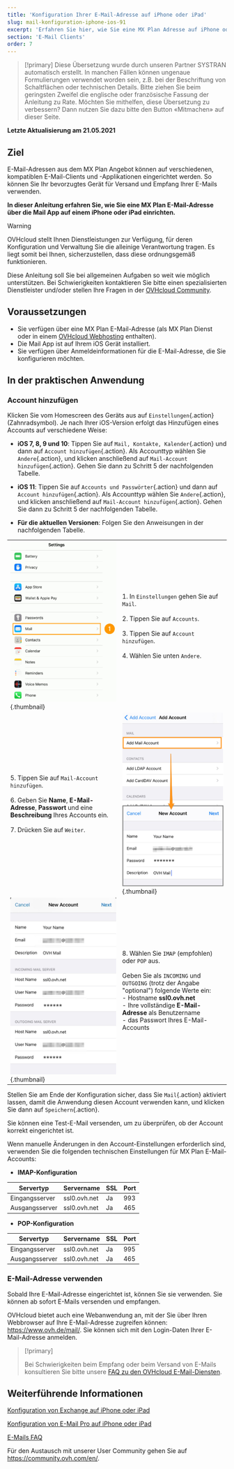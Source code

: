 ```yaml
---
title: 'Konfiguration Ihrer E-Mail-Adresse auf iPhone oder iPad'
slug: mail-konfiguration-iphone-ios-91
excerpt: 'Erfahren Sie hier, wie Sie eine MX Plan Adresse auf iPhone oder iPad einrichten'
section: 'E-Mail Clients'
order: 7
---
```


> [!primary]
> Diese Übersetzung wurde durch unseren Partner SYSTRAN automatisch erstellt. In manchen Fällen können ungenaue Formulierungen verwendet worden sein, z.B. bei der Beschriftung von Schaltflächen oder technischen Details. Bitte ziehen Sie beim geringsten Zweifel die englische oder französische Fassung der Anleitung zu Rate. Möchten Sie mithelfen, diese Übersetzung zu verbessern? Dann nutzen Sie dazu bitte den Button «Mitmachen» auf dieser Seite.
>

**Letzte Aktualisierung am 21.05.2021**

## Ziel

E-Mail-Adressen aus dem MX Plan Angebot können auf verschiedenen, kompatiblen E-Mail-Clients und -Applikationen eingerichtet werden. So können Sie Ihr bevorzugtes Gerät für Versand und Empfang Ihrer E-Mails verwenden.

**In dieser Anleitung erfahren Sie, wie Sie eine MX Plan E-Mail-Adresse über die Mail App auf einem iPhone oder iPad einrichten.**

> [!warning]
> OVHcloud stellt Ihnen Dienstleistungen zur Verfügung, für deren Konfiguration und Verwaltung Sie die alleinige Verantwortung tragen. Es liegt somit bei Ihnen, sicherzustellen, dass diese ordnungsgemäß funktionieren.
>
> Diese Anleitung soll Sie bei allgemeinen Aufgaben so weit wie möglich unterstützen. Bei Schwierigkeiten kontaktieren Sie bitte einen spezialisierten Dienstleister und/oder stellen Ihre Fragen in der [OVHcloud Community](https://community.ovh.com/en/).
>

## Voraussetzungen

- Sie verfügen über eine MX Plan E-Mail-Adresse (als MX Plan Dienst oder in einem [OVHcloud Webhosting](https://www.ovh.de/hosting) enthalten).
- Die Mail App ist auf Ihrem iOS Gerät installiert.
- Sie verfügen über Anmeldeinformationen für die E-Mail-Adresse, die Sie konfigurieren möchten.

## In der praktischen Anwendung

### Account hinzufügen

Klicken Sie vom Homescreen des Geräts aus auf `Einstellungen`{.action} (Zahnradsymbol). Je nach Ihrer iOS-Version erfolgt das Hinzufügen eines Accounts auf verschiedene Weise:

- **iOS 7, 8, 9 und 10**: Tippen Sie auf `Mail, Kontakte, Kalender`{.action} und dann auf `Account hinzufügen`{.action}. Als Accounttyp wählen Sie `Andere`{.action}, und klicken anschließend auf `Mail-Account hinzufügen`{.action}. Gehen Sie dann zu Schritt 5 der nachfolgenden Tabelle.

- **iOS 11**: Tippen Sie auf `Accounts und Passwörter`{.action} und dann auf `Account hinzufügen`{.action}. Als Accounttyp wählen Sie `Andere`{.action}, und klicken anschließend auf `Mail-Account hinzufügen`{.action}. Gehen Sie dann zu Schritt 5 der nachfolgenden Tabelle.

- **Für die aktuellen Versionen**: Folgen Sie den Anweisungen in der nachfolgenden Tabelle.

| | |
|---|---|
|![iPhone](images/configuration-mail-ios-step01.gif){.thumbnail}|1. In `Einstellungen` gehen Sie auf `Mail`. <br><br> 2. Tippen Sie auf `Accounts`.<br><br> 3. Tippen Sie auf `Account hinzufügen`.<br><br> 4. Wählen Sie unten `Andere`.|
|5. Tippen Sie auf `Mail-Account hinzufügen`.<br><br>6. Geben Sie **Name**, **E-Mail-Adresse**, **Passwort** und eine **Beschreibung** Ihres Accounts ein.<br><br>7. Drücken Sie auf `Weiter`.|![iPhone](images/configuration-mail-ios-step02.png){.thumbnail}|
|![iPhone](images/configuration-mail-ios-step03.png){.thumbnail}|8. Wählen Sie `IMAP` (empfohlen) oder `POP` aus.<br><br>Geben Sie als `INCOMING` und `OUTGOING` (trotz der Angabe "optional") folgende Werte ein: <br>- Hostname **ssl0.ovh.net** <br>- Ihre vollständige **E-Mail-Adresse** als Benutzername <br>- das Passwort Ihres E-Mail-Accounts|

Stellen Sie am Ende der Konfiguration sicher, dass Sie `Mail`{.action} aktiviert lassen, damit die Anwendung diesen Account verwenden kann, und klicken Sie dann auf `Speichern`{.action}.

Sie können eine Test-E-Mail versenden, um zu überprüfen, ob der Account korrekt eingerichtet ist.

Wenn manuelle Änderungen in den Account-Einstellungen erforderlich sind, verwenden Sie die folgenden technischen Einstellungen für MX Plan E-Mail-Accounts:

- **IMAP-Konfiguration**

|Servertyp|Servername|SSL|Port|
|---|---|---|---|
|Eingangsserver|ssl0.ovh.net|Ja|993|
|Ausgangsserver|ssl0.ovh.net|Ja|465|

- **POP-Konfiguration**

|Servertyp|Servername|SSL|Port|
|---|---|---|---|
|Eingangsserver|ssl0.ovh.net|Ja|995|
|Ausgangsserver|ssl0.ovh.net|Ja|465|

### E-Mail-Adresse verwenden

Sobald Ihre E-Mail-Adresse eingerichtet ist, können Sie sie verwenden. Sie können ab sofort E-Mails versenden und empfangen.

OVHcloud bietet auch eine Webanwendung an, mit der Sie über Ihren Webbrowser auf Ihre E-Mail-Adresse zugreifen können: <https://www.ovh.de/mail/>. Sie können sich mit den Login-Daten Ihrer E-Mail-Adresse anmelden.

> [!primary]
>
> Bei Schwierigkeiten beim Empfang oder beim Versand von E-Mails konsultieren Sie bitte unsere [FAQ zu den OVHcloud E-Mail-Diensten](../e-mails-faq/).
>

## Weiterführende Informationen

[Konfiguration von Exchange auf iPhone oder iPad](../../microsoft-collaborative-solutions/exchange_20132016_automatische_konfiguration_in_ios_iphone_-_ipad/)

[Konfiguration von E-Mail Pro auf iPhone oder iPad](../../emails-pro/iphone-konfiguration/)

[E-Mails FAQ](../e-mails-faq/)

Für den Austausch mit unserer User Community gehen Sie auf <https://community.ovh.com/en/>.
